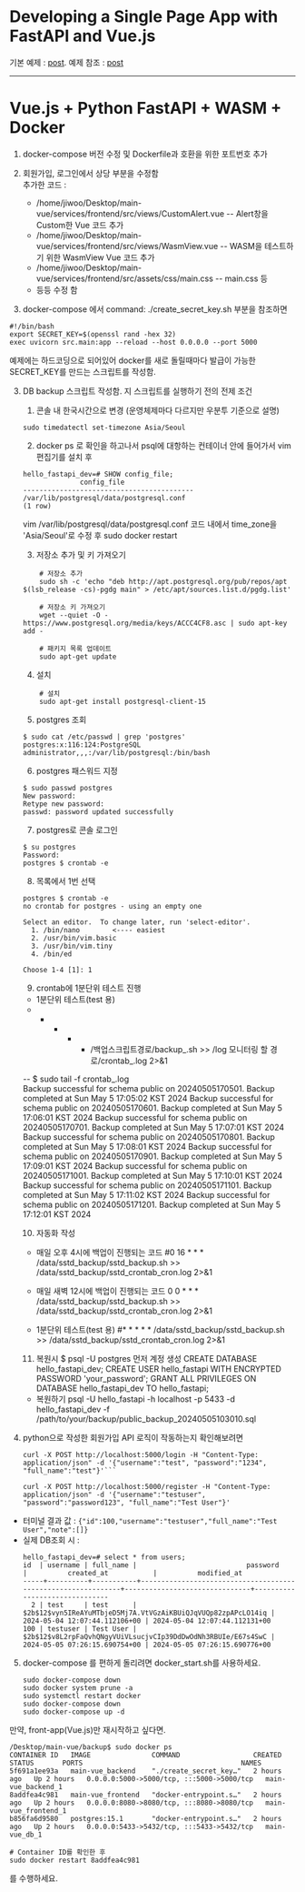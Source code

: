 # Developing a Single Page App with FastAPI and Vue.js

기본 예제 :  [post](https://testdriven.io/blog/developing-a-single-page-app-with-fastapi-and-vuejs).
예제 참조 : [post](https://github.com/testdrivenio/fastapi-vue)

--------------------------------------------------------------
# Vue.js + Python FastAPI + WASM + Docker

1. docker-compose 버전 수정 및 Dockerfile과 호환을 위한 포트번호 추가
2. 회원가입, 로그인에서 상당 부분을 수정함  
    추가한 코드 :   
    - /home/jiwoo/Desktop/main-vue/services/frontend/src/views/CustomAlert.vue    -- Alert창을 Custom한 Vue 코드 추가  
    - /home/jiwoo/Desktop/main-vue/services/frontend/src/views/WasmView.vue       -- WASM을 테스트하기 위한 WasmView Vue 코드 추가  
    - /home/jiwoo/Desktop/main-vue/services/frontend/src/assets/css/main.css      -- main.css 등  
    - 등등 수정 함

3. docker-compose 에서 command: ./create_secret_key.sh 부분을 참조하면
```
#!/bin/bash
export SECRET_KEY=$(openssl rand -hex 32)
exec uvicorn src.main:app --reload --host 0.0.0.0 --port 5000
```  
예제에는 하드코딩으로 되어있어 docker를 새로 돌릴때마다 발급이 가능한 SECRET_KEY를 만드는 스크립트를 작성함.

3. DB backup 스크립트 작성함. 지 스크립트를 실행하기 전의 전제 조건
    1) 콘솔 내 한국시간으로 변경 (운영체제마다 다르지만 우분투 기준으로 설명)
    ```
    sudo timedatectl set-timezone Asia/Seoul
    ```  

    2) docker ps 로 확인을 하고나서 psql에 대항하는 컨테이너 안에 들어가서 vim 편집기를 설치 후

    ```
    hello_fastapi_dev=# SHOW config_file;
                  config_file                
    ------------------------------------------
    /var/lib/postgresql/data/postgresql.conf
    (1 row)
    ```  
    vim /var/lib/postgresql/data/postgresql.conf 코드 내에서 time_zone을 'Asia/Seoul'로 수정 후 sudo docker restart 

    3) 저장소 추가 및 키 가져오기
    ```
        # 저장소 추가
        sudo sh -c 'echo "deb http://apt.postgresql.org/pub/repos/apt $(lsb_release -cs)-pgdg main" > /etc/apt/sources.list.d/pgdg.list'

        # 저장소 키 가져오기
        wget --quiet -O - https://www.postgresql.org/media/keys/ACCC4CF8.asc | sudo apt-key add -

        # 패키지 목록 업데이트
        sudo apt-get update
    ```  
    4) 설치
    ```
        # 설치
        sudo apt-get install postgresql-client-15
    ```  
    5) postgres 조회
    ```
    $ sudo cat /etc/passwd | grep 'postgres'
    postgres:x:116:124:PostgreSQL administrator,,,:/var/lib/postgresql:/bin/bash
    ```  
    6) postgres 패스워드 지정
    ```
    $ sudo passwd postgres
    New password:
    Retype new password:
    passwd: password updated successfully
    ```   
    7) postgres로 콘솔 로그인
    ```
    $ su postgres
    Password:
    postgres $ crontab -e
    ```  
    8) 목록에서 1번 선택
    ```
    postgres $ crontab -e
    no crontab for postgres - using an empty one

    Select an editor.  To change later, run 'select-editor'.
      1. /bin/nano        <---- easiest
      2. /usr/bin/vim.basic
      3. /usr/bin/vim.tiny
      4. /bin/ed

    Choose 1-4 [1]: 1
    ```  

    9) crontab에 1분단위 테스트 진행
    - 1분단위 테스트(test 용)
    * * * * * /백업스크립트경로/backup_.sh >> /log 모니터링 할 경로/crontab_.log 2>&1

    -- $ sudo tail -f crontab_.log  
          Backup successful for schema public on 20240505170501.
          Backup completed at Sun May  5 17:05:02 KST 2024
          Backup successful for schema public on 20240505170601.
          Backup completed at Sun May  5 17:06:01 KST 2024
          Backup successful for schema public on 20240505170701.
          Backup completed at Sun May  5 17:07:01 KST 2024
          Backup successful for schema public on 20240505170801.
          Backup completed at Sun May  5 17:08:01 KST 2024
          Backup successful for schema public on 20240505170901.
          Backup completed at Sun May  5 17:09:01 KST 2024
          Backup successful for schema public on 20240505171001.
          Backup completed at Sun May  5 17:10:01 KST 2024
          Backup successful for schema public on 20240505171101.
          Backup completed at Sun May  5 17:11:02 KST 2024
          Backup successful for schema public on 20240505171201.
          Backup completed at Sun May  5 17:12:01 KST 2024


    10) 자동화 작성
    - 매일 오후 4시에 백업이 진행되는 코드
    #0 16 * * * /data/sstd_backup/sstd_backup.sh >> /data/sstd_backup/sstd_crontab_cron.log 2>&1

    - 매일 새벽 12시에 백업이 진행되는 코드
    0 0 * * * /data/sstd_backup/sstd_backup.sh >> /data/sstd_backup/sstd_crontab_cron.log 2>&1

    - 1분단위 테스트(test 용)
    #* * * * * /data/sstd_backup/sstd_backup.sh >> /data/sstd_backup/sstd_crontab_cron.log 2>&1

    11) 복원시
    $ psql -U postgres 먼저 계정 생성
    CREATE DATABASE hello_fastapi_dev;
    CREATE USER hello_fastapi WITH ENCRYPTED PASSWORD 'your_password';
    GRANT ALL PRIVILEGES ON DATABASE hello_fastapi_dev TO hello_fastapi;

    - 복원하기
    psql -U hello_fastapi -h localhost -p 5433 -d hello_fastapi_dev -f /path/to/your/backup/public_backup_20240505103010.sql


4. python으로 작성한 회원가입 API 로직이 작동하는지 확인해보려면  
    ```
    curl -X POST http://localhost:5000/login -H "Content-Type: application/json" -d '{"username":"test", "password":"1234", "full_name":"test"}'```
    ```  

    ```
    curl -X POST http://localhost:5000/register -H "Content-Type: application/json" -d '{"username":"testuser", "password":"password123", "full_name":"Test User"}'
    ```  

- 터미널 결과 값 : 
    ``` {"id":100,"username":"testuser","full_name":"Test User","note":[]} ```  
- 실제 DB조회 시 : 
    ```
    hello_fastapi_dev=# select * from users;
    id  | username | full_name |                           password                           |          created_at           |          modified_at          
    -----+----------+-----------+--------------------------------------------------------------+-------------------------------+-------------------------------
      2 | test     | test      | $2b$12$vyn5IReAYuMTbjeD5Mj7A.VtVGzAiKBUiQJqVUQp82zpAPcLO14iq | 2024-05-04 12:07:44.112106+00 | 2024-05-04 12:07:44.112131+00
    100 | testuser | Test User | $2b$12$v8L2rpFaQvhQNgyVUiVLsucjvCIp39DdDwOdNh3RBUIe/E67s4SwC | 2024-05-05 07:26:15.690754+00 | 2024-05-05 07:26:15.690776+00
    ```  

5. docker-compose 를 편하게 돌리려면 docker_start.sh를 사용하세요.  
    ```
    sudo docker-compose down
    sudo docker system prune -a
    sudo systemctl restart docker
    sudo docker-compose down
    sudo docker-compose up -d
    ```  

만약, front-app(Vue.js)만 재시작하고 싶다면.  


    /Desktop/main-vue/backup$ sudo docker ps
    CONTAINER ID   IMAGE               COMMAND                  CREATED       STATUS       PORTS                                       NAMES
    5f691a1ee93a   main-vue_backend    "./create_secret_key…"   2 hours ago   Up 2 hours   0.0.0.0:5000->5000/tcp, :::5000->5000/tcp   main-vue_backend_1
    8addfea4c981   main-vue_frontend   "docker-entrypoint.s…"   2 hours ago   Up 2 hours   0.0.0.0:8080->8080/tcp, :::8080->8080/tcp   main-vue_frontend_1
    b856fa6d9580   postgres:15.1       "docker-entrypoint.s…"   2 hours ago   Up 2 hours   0.0.0.0:5433->5432/tcp, :::5433->5432/tcp   main-vue_db_1

    # Container ID를 확인한 후
    sudo docker restart 8addfea4c981

를 수행하세요.

